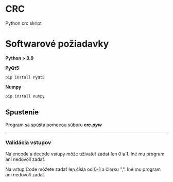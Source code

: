 # CRC
Python crc skript

# Softwarové požiadavky

**Python > 3.9**

**PyQt5**

```
pip install PyQt5
```

**Numpy**

```bash
pip install numpy
```



## Spustenie

Program sa spúšta pomocou súboru ***crc.pyw***



---



### Validácia vstupov

Na encode a decode vstupy môže uživateľ zadať len 0 a 1. Iné mu program ani nedovolí zadať.

Na vstup Code môžete zadať len čísla od 0-1 a čiarku ",". Iné mu program ani nedovolí zadať.




